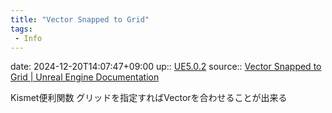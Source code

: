 ```yaml
---
title: "Vector Snapped to Grid"
tags:
 - Info
---
```


date: 2024-12-20T14:07:47+09:00
up:: [UE5.0.2](../Bar/App/UE5.0.2.md)
source:: [Vector Snapped to Grid | Unreal Engine Documentation](https://docs.unrealengine.com/5.0/en-US/BlueprintAPI/Math/Vector/VectorSnappedtoGrid/)

Kismet便利関数
グリッドを指定すればVectorを合わせることが出来る
